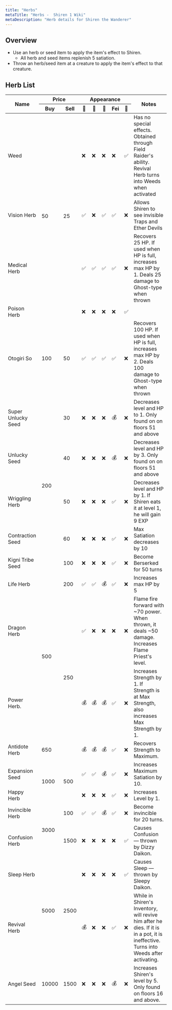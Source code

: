 ```yaml
---
title: "Herbs"
metaTitle: "Herbs -  Shiren 1 Wiki"
metaDescription: "Herb details for Shiren the Wanderer"
---
```


## Overview

- Use an herb or seed item to apply the item's effect to Shiren.
  - All herb and seed items replenish 5 satiation.
- Throw an herb/seed item at a creature to apply the item's effect to that creature.

## Herb List

<table class="itemListCentered">
  <thead>
    <tr>
      <th rowspan="2">Name</th>
      <th colspan="2">Price</th>
      <th colspan="5">Appearance</th>
      <th rowspan="2">Notes</th>
    </tr>
    <tr>
      <th>Buy</td>
      <th>Sell</td>
      <th>🗻</td>
      <th>📜</td>
      <th>🍖</td>
      <th>Fei</td>
      <th>👹</td>
    </tr>
  <thead>
  <tbody>
    <tr>
      <td class="priceTableName">Weed</td>
      <td rowspan="4">50</td>
      <td rowspan="4">25</td>
      <td>❌</td>
      <td>❌</td>
      <td>❌</td>
      <td>❌</td>
      <td>✅</td>
      <td class="leftText">Has no special effects. Obtained through Field Raider's
      ability. Revival Herb turns into Weeds when activated</td>
    </tr>
    <tr>
      <td class="priceTableName">Vision Herb</td>
      <td>✅</td>
      <td>❌</td>
      <td>✅</td>
      <td>✅</td>
      <td>❌</td>
      <td class="leftText">Allows Shiren to see invisible Traps and Ether Devils</td>
    </tr>
    <tr>
      <td class="priceTableName">Medical Herb</td>
      <td>✅</td>
      <td>✅</td>
      <td>✅</td>
      <td>✅</td>
      <td>❌</td>
      <td class="leftText">Recovers 25 HP. If used when HP is full, increases max HP by 1. Deals 25 damage to Ghost-type when thrown</td>
    </tr>
    <tr>
      <td class="priceTableName">Poison Herb</td>
      <td>❌</td>
      <td>❌</td>
      <td>❌</td>
      <td>❌</td>
      <td>✅</td>
      <td class="leftText"></td>
    </tr>
    <tr>
      <td class="priceTableName">Otogiri So</td>
      <td>100</td>
      <td>50</td>
      <td>✅</td>
      <td>✅</td>
      <td>✅</td>
      <td>✅</td>
      <td>❌</td>
      <td class="leftText">Recovers 100 HP. If used when HP is full, increases max HP by 2. Deals 100 damage to Ghost-type when thrown</td>
    </tr>
    <tr>
      <td class="priceTableName">Super Unlucky Seed</td>
      <td rowspan="5">200</td>
      <td>30</td>
      <td>❌</td>
      <td>❌</td>
      <td>❌</td>
      <td>💰</td>
      <td>❌</td>
      <td class="leftText">Decreases level and HP to 1. Only found on on floors 51 and above</td>
    </tr>
    <tr>
      <td class="priceTableName">Unlucky Seed</td>
      <td>40</td>
      <td>❌</td>
      <td>❌</td>
      <td>❌</td>
      <td>💰</td>
      <td>❌</td>
      <td class="leftText">Decreases level and HP by 3. Only found on on floors 51 and above</td>
    </tr>
    <tr>
      <td class="priceTableName">Wriggling Herb</td>
      <td>50</td>
      <td>❌</td>
      <td>❌</td>
      <td>❌</td>
      <td>✅</td>
      <td>❌</td>
      <td class="leftText">Decreases level and HP by 1. If Shiren eats it at level 1, he will gain 9 EXP</td>
    </tr>
    <tr>
      <td class="priceTableName">Contraction Seed</td>
      <td>60</td>
      <td>❌</td>
      <td>❌</td>
      <td>❌</td>
      <td>✅</td>
      <td>❌</td>
      <td class="leftText">Max Satiation decreases by 10</td>
    </tr>
    <tr>
      <td class="priceTableName">Kigni Tribe Seed</td>
      <td>100</td>
      <td>❌</td>
      <td>❌</td>
      <td>❌</td>
      <td>✅</td>
      <td>❌</td>
      <td class="leftText">Become Berserked for 50 turns</td>
    </tr>
    <tr>
      <td class="priceTableName">Life Herb</td>
      <td rowspan="3">500</td>
      <td>200</td>
      <td>✅</td>
      <td>✅</td>
      <td>💰</td>
      <td>✅</td>
      <td>❌</td>
      <td class="leftText">Increases max HP by 5</td>
    </tr>
    <tr>
      <td class="priceTableName">Dragon Herb</td>
      <td rowspan="3">250</td>
      <td>✅</td>
      <td>❌</td>
      <td>❌</td>
      <td>❌</td>
      <td>❌</td>
      <td class="leftText">Flame fire forward with ~70 power. When thrown, it deals
      ~50 damage. Increases Flame Priest's level.</td>
    </tr>
    <tr>
      <td class="priceTableName">Power Herb.</td>
      <td>💰</td>
      <td>💰</td>
      <td>💰</td>
      <td>✅</td>
      <td>❌</td>
      <td class="leftText">Increases Strength by 1. If Strength is at Max Strength,
      also increases Max Strength by 1.</td>
    </tr>
      <tr>
      <td class="priceTableName">Antidote Herb</td>
      <td>650</td>
      <td>💰</td>
      <td>💰</td>
      <td>💰</td>
      <td>✅</td>
      <td>❌</td>
      <td class="leftText">Recovers Strength to Maximum.</td>
    </tr>
    </tr>
    <tr>
      <td class="priceTableName">Expansion Seed</td>
      <td rowspan="2">1000</td>
      <td rowspan="2">500</td>
      <td>✅</td>
      <td>✅</td>
      <td>💰</td>
      <td>✅</td>
      <td>❌</td>
      <td class="leftText">Increases Maximum Satiation by 10.</td>
    </tr>
    <tr>
      <td class="priceTableName">Happy Herb</td>
      <td>❌</td>
      <td>❌</td>
      <td>❌</td>
      <td>✅</td>
      <td>❌</td>
      <td class="leftText">Increases Level by 1.</td>
    </tr>
    <tr>
      <td class="priceTableName">Invincible Herb</td>
      <td rowspan="2">3000</td>
      <td>100</td>
      <td>✅</td>
      <td>✅</td>
      <td>💰</td>
      <td>✅</td>
      <td>❌</td>
      <td class="leftText">Become invincible for 20 turns.</td>
    </tr>
    <tr>
      <td class="priceTableName">Confusion Herb</td>
      <td>1500</td>
      <td>❌</td>
      <td>❌</td>
      <td>❌</td>
      <td>❌</td>
      <td>✅</td>
      <td class="leftText">Causes Confusion — thrown by Dizzy Daikon.</td>
    </tr>
    <tr>
      <td class="priceTableName">Sleep Herb</td>
      <td rowspan="2">5000</td>
      <td rowspan="2">2500</td>
      <td>❌</td>
      <td>❌</td>
      <td>❌</td>
      <td>❌</td>
      <td>✅</td>
      <td class="leftText">Causes Sleep — thrown by Sleepy Daikon.</td>
    </tr>
    <tr>
      <td class="priceTableName">Revival Herb</td>
      <td>💰</td>
      <td>❌</td>
      <td>❌</td>
      <td>✅</td>
      <td>❌</td>
      <td class="leftText">While in Shiren's Inventory, will revive him after he dies. If it is in a pot, it is ineffective. Turns into Weeds after activating.</td>
    </tr>
    <tr>
      <td class="priceTableName">Angel Seed</td>
      <td>10000</td>
      <td>1500</td>
      <td>❌</td>
      <td>❌</td>
      <td>❌</td>
      <td>💰</td>
      <td>❌</td>
      <td class="leftText">Increases Shiren's level by 5. Only found on floors 16 and above.</td>
    </tr>
  </tbody>
</table>

